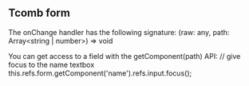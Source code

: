 ## Tcomb form

The onChange handler has the following signature:
(raw: any, path: Array<string | number>) => void

You can get access to a field with the getComponent(path) API:
// give focus to the name textbox
this.refs.form.getComponent('name').refs.input.focus();